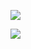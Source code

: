 ![](https://github.com/dylan/github-stats/blob/master/generated/overview.svg)

![](https://github.com/dylan/github-stats/blob/master/generated/languages.svg)
